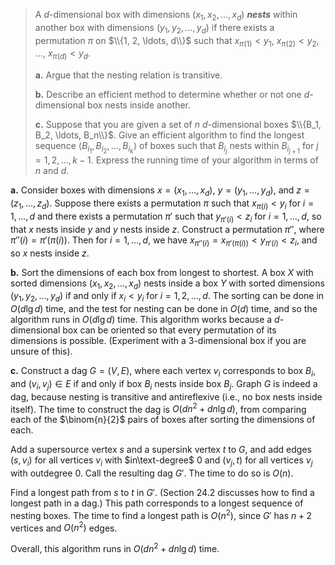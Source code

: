 > A $d$-dimensional box with dimensions $(x_1, x_2, \ldots, x_d)$ **_nests_** within another box with dimensions $(y_1, y_2, \ldots, y_d)$ if there exists a permutation $\pi$ on $\\{1, 2, \ldots, d\\}$ such that $x_{\pi(1)} < y_1$, $x_{\pi(2)} < y_2$, $\ldots$, $x_{\pi(d)} < y_d$.
>
> **a.** Argue that the nesting relation is transitive.
>
> **b.** Describe an efficient method to determine whether or not one $d$-dimensional box nests inside another.
>
> **c.** Suppose that you are given a set of $n$ $d$-dimensional boxes $\\{B_1, B_2, \ldots, B_n\\}$. Give an efficient algorithm to find the longest sequence $\langle B_{i_1}, B_{i_2}, \ldots, B_{i_k} \rangle$ of boxes such that $B_{i_j}$ nests within $B_{i_{j + 1}}$ for $j = 1, 2, \ldots, k - 1$. Express the running time of your algorithm in terms of $n$ and $d$.

**a.** Consider boxes with dimensions $x = (x_1, \ldots, x_d)$, $y = (y_1, \ldots, y_d)$, and $z = (z_1, \ldots, z_d)$. Suppose there exists a permutation $\pi$ such that $x_{\pi(i)} < y_i$ for $i = 1, \ldots, d$ and there exists a permutation $\pi'$ such that $y_{\pi'(i)} < z_i$ for $i = 1, \ldots, d$, so that $x$ nests inside $y$ and $y$ nests inside $z$. Construct a permutation $\pi''$, where $\pi''(i) = \pi'(\pi(i))$. Then for $i = 1, \ldots, d$, we have $x_{\pi''(i)} = x_{\pi'(\pi(i))} < y_{\pi'(i)} < z_i$, and so $x$ nests inside $z$.

**b.** Sort the dimensions of each box from longest to shortest. A box $X$ with sorted dimensions $(x_1, x_2, \ldots, x_d)$ nests inside a box $Y$ with sorted dimensions $(y_1, y_2, \ldots, y_d)$ if and only if $x_i < y_i$ for $i = 1, 2, \ldots, d$. The sorting can be done in $O(d\lg d)$ time, and the test for nesting can be done in $O(d)$ time, and so the algorithm runs in $O(d\lg d)$ time. This algorithm works because a $d$-dimensional box can be oriented so that every permutation of its dimensions is possible. (Experiment with a $3$-dimensional box if you are unsure of this).

**c.** Construct a dag $G = (V, E)$, where each vertex $v_i$ corresponds to box $B_i$, and $(v_i, v_j) \in E$ if and only if box $B_i$ nests inside box $B_j$. Graph $G$ is indeed a dag, because nesting is transitive and antireflexive (i.e., no box nests inside itself). The time to construct the dag is $O(dn^2 + dn\lg d)$, from comparing each of the $\binom{n}{2}$ pairs of boxes after sorting the dimensions of each.

Add a supersource vertex $s$ and a supersink vertex $t$ to $G$, and add edges $(s, v_i)$ for all vertices $v_i$ with $in\text-degree$ $0$ and $(v_j, t)$ for all vertices $v_j$ with outdegree $0$. Call the resulting dag $G'$. The time to do so is $O(n)$.

Find a longest path from $s$ to $t$ in $G'$. (Section 24.2 discusses how to find a longest path in a dag.) This path corresponds to a longest sequence of nesting boxes. The time to find a longest path is $O(n^2)$, since $G'$ has $n + 2$ vertices and $O(n^2)$ edges.

Overall, this algorithm runs in $O(dn^2 + dn\lg d)$ time.
